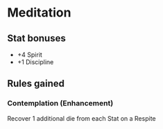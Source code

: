 # Meditation

## Stat bonuses

- +4 Spirit
- +1 Discipline

## Rules gained

### Contemplation (Enhancement)

Recover 1 additional die from each Stat on a Respite
